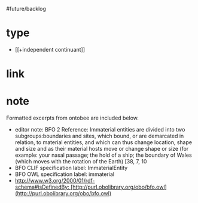#future/backlog 

# type
- [[+independent continuant]]

# link

# note
Formatted excerpts from ontobee are included below.


-   editor note: BFO 2 Reference: Immaterial entities are divided into two subgroups:boundaries and sites, which bound, or are demarcated in relation, to material entities, and which can thus change location, shape and size and as their material hosts move or change shape or size (for example: your nasal passage; the hold of a ship; the boundary of Wales (which moves with the rotation of the Earth) [38, 7, 10
-   BFO CLIF specification label: ImmaterialEntity
-   BFO OWL specification label: immaterial
-   http://www.w3.org/2000/01/rdf-schema#isDefinedBy: [http://purl.obolibrary.org/obo/bfo.owl](http://purl.obolibrary.org/obo/bfo.owl)